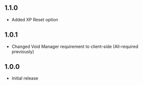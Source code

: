 ## 1.1.0
- Added XP Reset option

## 1.0.1
- Changed Void Manager requirement to client-side (All-required previously)

## 1.0.0
- Initial release